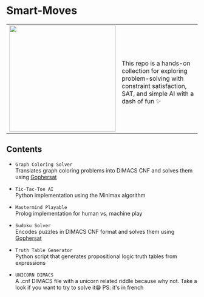 # Smart-Moves
<table>
  <tr>
    <td><img src="https://media2.giphy.com/media/v1.Y2lkPTc5MGI3NjExbnduYXVjdDFrdzBsd3hkcDh4cm05ZXE4Yzd1dXdtZ25iMzhubGpjMCZlcD12MV9pbnRlcm5hbF9naWZfYnlfaWQmY3Q9Zw/5UI3aFtABNNwhULP76/giphy.gif" width="280"/></td>
    <td>
      <br/>
      This repo is a hands-on collection for exploring problem-solving with <br/>constraint satisfaction, SAT, and simple AI with a dash of fun ✨
    </td>
  </tr>
</table>

## Contents
- `Graph Coloring Solver`<br>
  Translates graph coloring problems into DIMACS CNF and solves them using [Gophersat](https://github.com/sat-group/gophersat)

- `Tic-Tac-Toe AI`  <br>
  Python implementation using the Minimax algorithm

- `Mastermind Playable`<br>
  Prolog implementation for human vs. machine play

- `Sudoku Solver`<br>
  Encodes puzzles in DIMACS CNF format and solves them using [Gophersat](https://github.com/sat-group/gophersat)

- `Truth Table Generator`<br>
  Python script that generates propositional logic truth tables from expressions

- `UNICORN DIMACS`<br>
  A .cnf DIMACS file with a unicorn related riddle because why not. Take a look if you want to try to solve it😁 PS: it's in french


